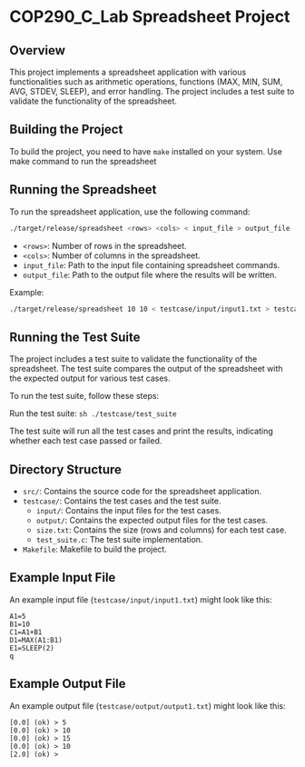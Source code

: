 # COP290_C_Lab Spreadsheet Project

## Overview

This project implements a spreadsheet application with various functionalities such as arithmetic operations, functions (MAX, MIN, SUM, AVG, STDEV, SLEEP), and error handling. The project includes a test suite to validate the functionality of the spreadsheet.

## Building the Project

To build the project, you need to have `make` installed on your system. 
Use make command to run the spreadsheet

## Running the Spreadsheet

To run the spreadsheet application, use the following command:

```sh
./target/release/spreadsheet <rows> <cols> < input_file > output_file
```

- `<rows>`: Number of rows in the spreadsheet.
- `<cols>`: Number of columns in the spreadsheet.
- `input_file`: Path to the input file containing spreadsheet commands.
- `output_file`: Path to the output file where the results will be written.

Example:

```sh
./target/release/spreadsheet 10 10 < testcase/input/input1.txt > testcase/output/output1.txt
```

## Running the Test Suite

The project includes a test suite to validate the functionality of the spreadsheet. The test suite compares the output of the spreadsheet with the expected output for various test cases.

To run the test suite, follow these steps:

Run the test suite:
    ```sh
    ./testcase/test_suite
    ```

The test suite will run all the test cases and print the results, indicating whether each test case passed or failed.

## Directory Structure

- `src/`: Contains the source code for the spreadsheet application.
- `testcase/`: Contains the test cases and the test suite.
  - `input/`: Contains the input files for the test cases.
  - `output/`: Contains the expected output files for the test cases.
  - `size.txt`: Contains the size (rows and columns) for each test case.
  - `test_suite.c`: The test suite implementation.
- `Makefile`: Makefile to build the project.

## Example Input File

An example input file (`testcase/input/input1.txt`) might look like this:

```
A1=5
B1=10
C1=A1+B1
D1=MAX(A1:B1)
E1=SLEEP(2)
q
```

## Example Output File

An example output file (`testcase/output/output1.txt`) might look like this:

```
[0.0] (ok) > 5
[0.0] (ok) > 10
[0.0] (ok) > 15
[0.0] (ok) > 10
[2.0] (ok) > 
```